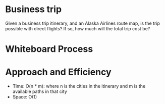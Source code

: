 # Business trip

Given a business trip itinerary, and an Alaska Airlines route map, is the trip possible with direct flights? If so, how much will the total trip cost be?

# Whiteboard Process

# Approach and Efficiency

- Time: O(n * m): where n is the cities in the itinerary and m is the available paths in that city
- Space: O(1)